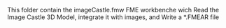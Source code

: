 This folder contain the imageCastle.fmw FME workbenche wich Read the Image Castle 3D Model, integrate it with images, and Write a *.FMEAR file
